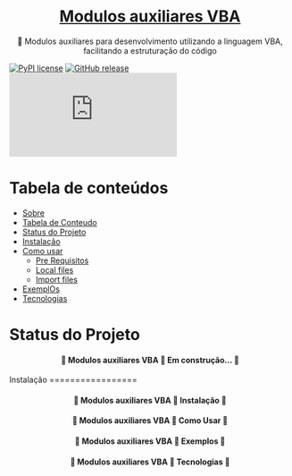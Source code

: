 <h1 align="center">
    <a href="https://github.com/leonardoqueiroz-code/VBA_Modulos_Auxiliares_PT_BR/">Modulos auxiliares  VBA</a>
</h1>
<p align="center">🚀 Modulos auxiliares para desenvolvimento utilizando a linguagem VBA, facilitando a estruturação do código</p>

[![PyPI license](https://img.shields.io/pypi/l/ansicolortags.svg)]()
[![GitHub release](https://img.shields.io/github/release/Naereen/StrapDown.js.svg)](h)
[![Only 85 kb](https://badge-size.herokuapp.com/Naereen/StrapDown.js/master/strapdown.min.js)]()

Tabela de conteúdos
=================
<!--ts-->
   * [Sobre](#Sobre)
   * [Tabela de Conteudo](#tabela-de-conteudo)
   * [Status do Projeto](#tabela-de-conteudo)
   * [Instalação](#instalacao)
   * [Como usar](#como-usar)
      * [Pre Requisitos](#pre-requisitos)
      * [Local files](#local-files)
      * [Import files](#remote-files)
   * [ExemplOs](#testes)
   * [Tecnologias](#tecnologias)
<!--te-->


Status do Projeto
=================
<h4 align="center"> 
	🚧  Modulos auxiliares  VBA 🚀 Em construção...  🚧
</h4>
Instalação
=================
<h4 align="center"> 
	🚧  Modulos auxiliares  VBA 🚀 Instalação  🚧
</h4>

<h4 align="center"> 
	🚧  Modulos auxiliares  VBA 🚀 Como Usar  🚧
</h4>


<h4 align="center"> 
	🚧  Modulos auxiliares  VBA 🚀 Exemplos  🚧
</h4>

<h4 align="center"> 
	🚧  Modulos auxiliares  VBA 🚀 Tecnologias  🚧
</h4>
